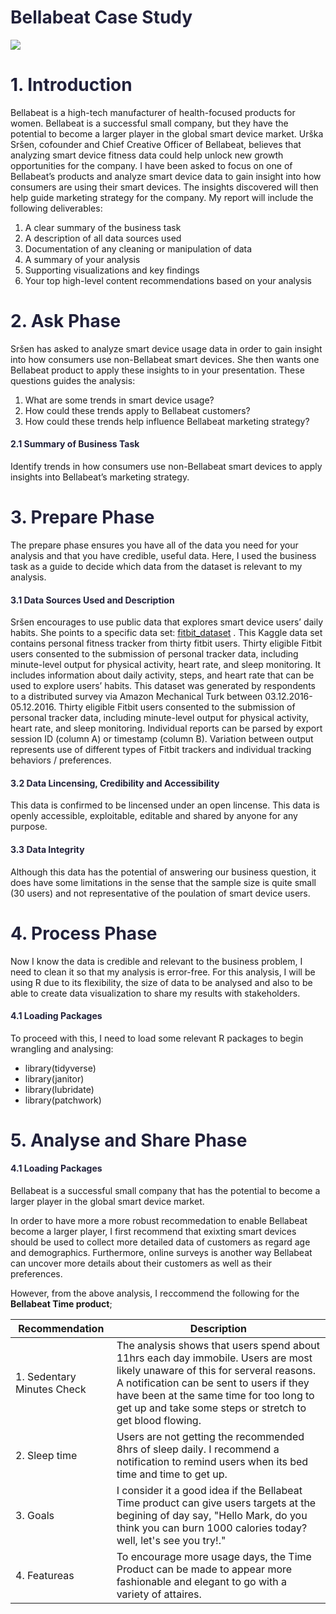 # <span style="color:#22223b"> Bellabeat Case Study  </span>
![](https://th.bing.com/th/id/R.a1e9c2ad22f7cfab0c59fbd1cd9fc2fc?rik=17y7jjy%2bo3NWsg&riu=http%3a%2f%2fdizajn.hr%2fwp-content%2fuploads%2f2017%2f01%2fad_hdd-900x600.jpeg&ehk=MvAFG1rywDFxu0txBwxQCcmM6ArCfUcWrH0MGY%2b4A9U%3d&risl=&pid=ImgRaw&r=0)


# <span style="color:#22223b"> 1. Introduction </span> <a id="summary_1"></a>
Bellabeat is a high-tech manufacturer of health-focused products for women. Bellabeat is a successful small company, but they have the potential to become a larger player in the global smart device market. Urška Sršen, cofounder and Chief Creative Officer of Bellabeat, believes that analyzing smart device fitness data could help unlock new growth opportunities for the company. I have been asked to focus on one of Bellabeat’s products and analyze smart device data to gain insight into how consumers are using their smart devices. The insights discovered will then help guide marketing strategy for the company.
My report will include the following deliverables:
1. A clear summary of the business task
2. A description of all data sources used
3. Documentation of any cleaning or manipulation of data
4. A summary of your analysis
5. Supporting visualizations and key findings
6. Your top high-level content recommendations based on your analysis

# <span style="color:#22223b"> 2. Ask Phase </span> <a id="ask_phase"></a>
Sršen has asked to analyze smart device usage data in order to gain insight into how consumers use non-Bellabeat smart devices. She then wants one Bellabeat product to apply these insights to in your presentation. These questions guides the analysis:
1. What are some trends in smart device usage?
2. How could these trends apply to Bellabeat customers?
3. How could these trends help influence Bellabeat marketing strategy?
 
#### <span style="color:#22223b"> 2.1 Summary of Business Task </span> <a id="business_task_2.1"></a>  
Identify trends in how consumers use non-Bellabeat smart devices to apply insights into Bellabeat’s marketing strategy.

# <span style="color:#22223b"> 3. Prepare Phase </span> <a id="prepare_3"></a>
The prepare phase ensures you have all of the data you need for your analysis and that you have credible, useful data. Here, I used the business task as a guide to decide which data from the dataset is relevant to my analysis.

#### <span style="color:#22223b"> 3.1 Data Sources Used and Description</span> <a id="data_used_3.1"></a>
Sršen encourages to use public data that explores smart device users’ daily habits. She points to a specific data set: [fitbit_dataset](http://https://www.kaggle.com/arashnic/fitbit) .
This Kaggle data set contains personal fitness tracker from thirty fitbit users. Thirty eligible Fitbit users consented to the submission of personal tracker data, including minute-level output for physical activity, heart rate, and sleep monitoring. It includes information about daily activity, steps, and heart rate that can be used to explore users’ habits.
This dataset was generated by respondents to a distributed survey via Amazon Mechanical Turk between 03.12.2016-05.12.2016. Thirty eligible Fitbit users consented to the submission of personal tracker data, including minute-level output for physical activity, heart rate, and sleep monitoring. Individual reports can be parsed by export session ID (column A) or timestamp (column B). Variation between output represents use of different types of Fitbit trackers and individual tracking behaviors / preferences.

#### <span style="color:#22223b"> 3.2 Data Lincensing, Credibility and Accessibility </span> <a id="data_used_3.2"></a>
This data is confirmed to be lincensed under an open lincense. This data is openly accessible, exploitable, editable and shared by anyone for any purpose.

#### <span style="color:#22223b"> 3.3 Data Integrity </span> <a id="data_used_3.3"></a>
Although this data has the potential of answering our business question, it does have some limitations in the sense that the sample size is quite small (30 users) and not representative of the poulation of smart device users.

# <span style="color:#22223b"> 4. Process Phase </span> <a id="process_4"></a>
Now I know the data is credible and relevant to the business problem, I need to clean it so that my analysis is error-free. For this analysis, I will be using R due to its flexibility, the size of data to be analysed and also to be able to create data visualization to share my results with stakeholders. 

#### <span style="color:#22223b"> 4.1 Loading Packages </span> <a id="process_4.1"></a>
To proceed with this, I need to load some relevant R packages to begin wrangling and analysing:  

* library(tidyverse)  
* library(janitor)  
* library(lubridate)  
* library(patchwork)  


# <span style="color:#22223b"> 5. Analyse and Share Phase </span> <a id="analyse_5"></a>
#### <span style="color:#22223b"> 4.1 Loading Packages </span> <a ></a>
Bellabeat is a successful small company that has the potential to become a larger player in the global smart device market.

In order to have more a more robust recommedation to enable Bellabeat become a larger player, I first recommend that exixting smart devices should be used to collect more detailed data of customers as regard age and demographics. Furthermore, online surveys is another way Bellabeat can uncover more details about their customers as well as their preferences. 

However, from the above analysis, I reccommend the following for the **Bellabeat Time product**;

|Recommendation| Description |
|---| ---|
|1. Sedentary Minutes Check | The analysis shows that users spend about 11hrs each day immobile. Users are most likely unaware of this for serveral reasons. A notification can be sent to users if they have been at the same time for too long to get up and take some steps or stretch to get blood flowing. 
|2. Sleep time| Users are not getting the recommended 8hrs of sleep daily. I recommend a notification to remind users when its bed time and time to get up. 
|3. Goals | I consider it a good idea if the Bellabeat Time product can give users targets at the begining of day say, "Hello Mark, do you think you can burn 1000 calories today? well, let's see you try!."|4. Benefits| Most people don't like being told what to do more especially when its from a gadget. I recommend that periodically health fun facts are shown to users to remind them how important lower sedntary minutes, taking more steps, among other health tips are for the body.|
|4. Featureas | To encourage more usage days, the Time Product can be made to appear more fashionable and elegant to go with a variety of attaires.






























